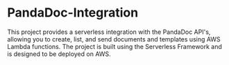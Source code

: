 # PandaDoc-Integration
This project provides a serverless integration with the PandaDoc API's, allowing you to create, list, and send documents and templates using AWS Lambda functions. The project is built using the Serverless Framework and is designed to be deployed on AWS.
